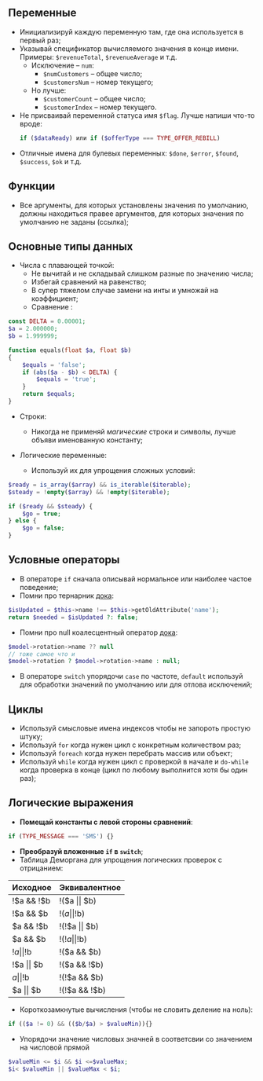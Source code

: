 Переменные
-
- Инициализируй каждую переменную там, где она используется в первый раз;
- Указывай спецификатор вычисляемого значения в конце имени. Примеры: `$revenueTotal`, `$revenueAverage` и т.д. 
    - Исключение – `num`: 
        - `$numCustomers` – общее число;
        - `$customersNum` – номер текущего;
    - Но лучше:
        - `$customerCount` – общее число;
        - `$customerIndex` – номер текущего.
- Не присваивай переменной статуса имя `$flag`. Лучше напиши что-то вроде: 
    ```php
    if ($dataReady) или if ($offerType === TYPE_OFFER_REBILL)
    ```
- Отличные имена для булевых переменных: `$done`, `$error`, `$found`, `$success`, `$ok` и т.д.

Функции
-
   - Все аргументы, для которых установлены значения по умолчанию, должны находиться правее аргументов, для которых значения по умолчанию не заданы (ссылка);

Основные типы данных
-

- Числа с плавающей точкой:	
  - Не вычитай и не складывай слишком разные по значению числа;
  - Избегай сравнений на равенство;
  - В супер тяжелом случае замени на инты и умножай на коэффициент;
  - Сравнение :
```php
const DELTA = 0.00001;
$a = 2.000000;
$b = 1.999999;

function equals(float $a, float $b)
{
    $equals = 'false';
    if (abs($a - $b) < DELTA) {
        $equals = 'true';
    }
    return $equals;
}
 ```
        
- Строки:	
  - Никогда не применяй _магические_ строки и символы, лучше объяви именованную константу;
        
- Логические переменные:
  - Используй их для упрощения сложных условий:
	
```php
$ready = is_array($array) && is_iterable($iterable);
$steady = !empty($array) && !empty($iterable);

if ($ready && $steady) {
    $go = true;
} else {
    $go = false;
}
```

Условные операторы
-
- В операторе `if` сначала описывай нормальное или наиболее частое поведение;
- Помни про тернарник [дока](http://php.net/manual/ru/language.operators.comparison.php):
```php
$isUpdated = $this->name !== $this->getOldAttribute('name');
return $needed = $isUpdated ?: false;
```
- Помни про null коалесцентный оператор [дока](http://php.net/manual/ru/migration70.new-features.php):
```php
$model->rotation->name ?? null
// тоже самое что и 
$model->rotation ? $model->rotation->name : null;
```
- В операторе `switch` упорядочи `case` по частоте, `default` используй для обработки значений по умолчанию или для отлова исключений;


Циклы
-
- Используй смысловые имена индексов чтобы не запороть простую штуку;
- Используй `for` когда нужен цикл с конкретным количеством раз;
- Используй `foreach` когда нужен перебрать массив или объект;
- Используй `while` когда нужен цикл с проверкой в начале и `do-while` когда проверка в конце (цикл по любому выполнится хотя бы один раз);


Логические выражения
-
- **Помещай константы с левой стороны сравнений**:
```php
if (TYPE_MESSAGE === 'SMS') {}
```
- **Преобразуй вложенные `if` в `switch`**;
- Таблица Деморгана для упрощения логических проверок с отрицанием:

Исходное | Эквивалентное
------------ | -------------
!$a && !$b | !($a \|\| $b)
!$a && $b | !($a \|\| !$b)
$a && !$b | !(!$a \|\| $b)
$a && $b | !(!$a \|\| !$b)
!$a \|\| !$b | !($a && $b)
!$a \|\| $b | !($a && !$b)
$a \|\| !$b | !(!$a && $b)
$a \|\| $b | !(!$a && !$b)

- Короткозамкнутые вычисления (чтобы не словить деление на ноль):
```php
if (($a != 0) && (($b/$a) > $valueMin)){}
```
- Упорядочи значение числовых значней в соответсвии со значением на числовой прямой
```php
$valueMin <= $i && $i <=$valueMax;
$i< $valueMin || $valueMax < $i;
```
